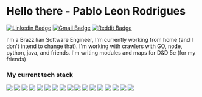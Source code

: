 # Hello there - Pablo Leon Rodrigues 

[![Linkedin Badge](https://img.shields.io/badge/-pleonr-blue?style=for-the-badge&logo=Linkedin&logoColor=white&link=https://www.linkedin.com/in/pablo-leon-rodrigues-9b47a824/)](https://www.linkedin.com/in/pablo-leon-rodrigues-9b47a824/)
[![Gmail Badge](https://img.shields.io/badge/-pablo.leonrodrigues-c14438?style=for-the-badge&logo=Gmail&logoColor=white&link=mailto:pablo.leonrodrigues@gmail.com)](mailto:pablo.leonrodrigues@gmail.com)
[![Reddit Badge](https://img.shields.io/badge/Reddit-FF4500?style=for-the-badge&logo=reddit&logoColor=white&link=https://www.reddit.com/user/leonpf)](https://www.reddit.com/user/leonpf)

I'm a Brazzilian Software Engineer, I'm currently working from home (and I don't intend to change that). I'm working with crawlers with GO, node, python, java, and friends.
I'm writing modules and maps for D&D 5e (for my friends)

### My current tech stack

<p>
  <img src="https://img.shields.io/badge/Go-404D59?style=for-the-badge&logo=go"/>
  <img src="https://img.shields.io/badge/Linux-000000?style=for-the-badge&logo=linux&logoColor=white"/>
  <img src="https://img.shields.io/badge/Ubuntu-E95420?style=for-the-badge&logo=ubuntu&logoColor=white"/>
  <img src="https://img.shields.io/badge/Node.js-43853D?style=for-the-badge&logo=node.js&logoColor=white"/>
  <img src="https://img.shields.io/badge/JavaScript-323330?style=for-the-badge&logo=javascript&logoColor=F7DF1E"/>
  <img src="https://img.shields.io/badge/Python-14354C?style=for-the-badge&logo=python&logoColor=white"/>
  <img src="https://img.shields.io/badge/Java-276DC3?style=for-the-badge&logo=java&logoColor=white"/>
  <img src="https://img.shields.io/badge/Dart-0175C2?style=for-the-badge&logo=dart&logoColor=white"/>
  <img src="https://img.shields.io/badge/Markdown-000000?style=for-the-badge&logo=markdown&logoColor=white"/>
  <img src="https://img.shields.io/badge/Express.js-404D59?style=for-the-badge"/>
  <img src="https://img.shields.io/badge/Flutter-02569B?style=for-the-badge&logo=flutter&logoColor=white"/>
  <img src="https://img.shields.io/badge/PostgreSQL-316192?style=for-the-badge&logo=postgresql&logoColor=white"/>
  <img src="https://img.shields.io/badge/Kubernetes-DDFFFF?style=for-the-badge&logo=kubernetes"/>
  <img src="https://img.shields.io/badge/MongoDB-4EA94B?style=for-the-badge&logo=mongodb&logoColor=white"/>
  <img src="https://img.shields.io/badge/Squid-0175C2?style=for-the-badge&logo=squid&logoColor=white"/>
  <img src="https://img.shields.io/badge/Docker-F0FFFF?style=for-the-badge&logo=docker"/>
  <img src="https://img.shields.io/badge/latex-000000?style=for-the-badge&logo=latex"/>
</p>

